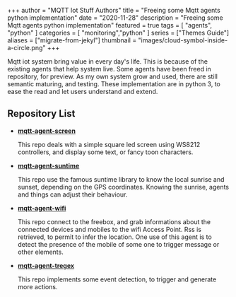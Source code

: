 +++
author = "MQTT Iot Stuff Authors"
title = "Freeing some Mqtt agents python implementation"
date = "2020-11-28"
description = "Freeing some Mqtt agents python implementation"
featured = true
tags = [
    "agents", "python"
]
categories = [
    "monitoring","python"
]
series = ["Themes Guide"]
aliases = ["migrate-from-jekyl"]
thumbnail = "images/cloud-symbol-inside-a-circle.png"
+++

Mqtt iot system bring value in every day's life. This is because of the existing agents that help system live. 
Some agents have been freed in repository, for preview. As my own system grow and used,  there are still semantic maturing, and testing. 
These implementation are in python 3, to ease the read and let users understand and extend.

<!--more-->

## Repository List

- __[mqtt-agent-screen](https://github.com/mqttiotstuff/mqtt-agent-screen)__

	This repo deals with a simple square led screen using WS8212 controllers, and display some text, or fancy toon characters.

- __[mqtt-agent-suntime](https://github.com/mqttiotstuff/mqtt-agent-suntime)__

	This repo use the famous suntime library to know the local sunrise and sunset, depending on the GPS coordinates. Knowing the sunrise, agents and things can adjust their behaviour.

- __[mqtt-agent-wifi](https://github.com/mqttiotstuff/mqtt-agent-wifi)__

	This repo connect to the freebox, and grab informations about the connected devices and mobiles to the wifi Access Point. Rss is retrieved, to permit to infer the location. One use of this agent is to detect the presence of the mobile of some one to trigger message or other elements.

- __[mqtt-agent-tregex](https://github.com/mqttiotstuff/mqtt-agent-tregex)__

	This repo implements some event detection, to trigger and generate more actions.
